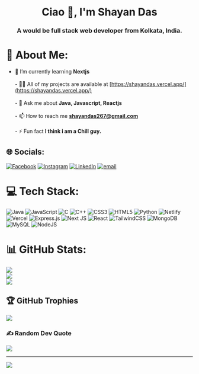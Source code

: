 <h1 align="center">Ciao 👋, I'm Shayan Das</h1>
<h3 align="center">A would be full stack web developer from Kolkata, India.</h3>

# 💫 About Me:
- 🌱 I’m currently learning **Nextjs**<br><br>- 👨‍💻 All of my projects are available at [https://shayandas.vercel.app/](https://shayandas.vercel.app/)<br><br>- 💬 Ask me about **Java, Javascript, Reactjs**<br><br>- 📫 How to reach me **shayandas267@gmail.com**<br><br>- ⚡ Fun fact **I think i am a Chill guy.**<br>


## 🌐 Socials:
[![Facebook](https://img.shields.io/badge/Facebook-%231877F2.svg?logo=Facebook&logoColor=white)](https://facebook.com/https://www.facebook.com/shayan.das.3304) [![Instagram](https://img.shields.io/badge/Instagram-%23E4405F.svg?logo=Instagram&logoColor=white)](https://instagram.com/https://www.instagram.com/ig.shayan7/) [![LinkedIn](https://img.shields.io/badge/LinkedIn-%230077B5.svg?logo=linkedin&logoColor=white)](https://linkedin.com/in/https://www.linkedin.com/in/shayan-das-679a78274/) [![email](https://img.shields.io/badge/Email-D14836?logo=gmail&logoColor=white)](mailto:shayandas267@gmail.com) 

# 💻 Tech Stack:
![Java](https://img.shields.io/badge/java-%23ED8B00.svg?style=for-the-badge&logo=openjdk&logoColor=white) ![JavaScript](https://img.shields.io/badge/javascript-%23323330.svg?style=for-the-badge&logo=javascript&logoColor=%23F7DF1E) ![C](https://img.shields.io/badge/c-%2300599C.svg?style=for-the-badge&logo=c&logoColor=white) ![C++](https://img.shields.io/badge/c++-%2300599C.svg?style=for-the-badge&logo=c%2B%2B&logoColor=white) ![CSS3](https://img.shields.io/badge/css3-%231572B6.svg?style=for-the-badge&logo=css3&logoColor=white) ![HTML5](https://img.shields.io/badge/html5-%23E34F26.svg?style=for-the-badge&logo=html5&logoColor=white) ![Python](https://img.shields.io/badge/python-3670A0?style=for-the-badge&logo=python&logoColor=ffdd54) ![Netlify](https://img.shields.io/badge/netlify-%23000000.svg?style=for-the-badge&logo=netlify&logoColor=#00C7B7) ![Vercel](https://img.shields.io/badge/vercel-%23000000.svg?style=for-the-badge&logo=vercel&logoColor=white) ![Express.js](https://img.shields.io/badge/express.js-%23404d59.svg?style=for-the-badge&logo=express&logoColor=%2361DAFB) ![Next JS](https://img.shields.io/badge/Next-black?style=for-the-badge&logo=next.js&logoColor=white) ![React](https://img.shields.io/badge/react-%2320232a.svg?style=for-the-badge&logo=react&logoColor=%2361DAFB) ![TailwindCSS](https://img.shields.io/badge/tailwindcss-%2338B2AC.svg?style=for-the-badge&logo=tailwind-css&logoColor=white) ![MongoDB](https://img.shields.io/badge/MongoDB-%234ea94b.svg?style=for-the-badge&logo=mongodb&logoColor=white) ![MySQL](https://img.shields.io/badge/mysql-4479A1.svg?style=for-the-badge&logo=mysql&logoColor=white) ![NodeJS](https://img.shields.io/badge/node.js-6DA55F?style=for-the-badge&logo=node.js&logoColor=white)
# 📊 GitHub Stats:
![](https://github-readme-stats.vercel.app/api?username=shayanCR07&theme=dracula&hide_border=false&include_all_commits=false&count_private=false)<br/>
![](https://nirzak-streak-stats.vercel.app/?user=shayanCR07&theme=dracula&hide_border=false)<br/>
![](https://github-readme-stats.vercel.app/api/top-langs/?username=shayanCR07&theme=dracula&hide_border=false&include_all_commits=false&count_private=false&layout=compact)

## 🏆 GitHub Trophies
![](https://github-profile-trophy.vercel.app/?username=shayanCR07&theme=radical&no-frame=false&no-bg=true&margin-w=4)

### ✍️ Random Dev Quote
![](https://quotes-github-readme.vercel.app/api?type=horizontal&theme=radical)

---
[![](https://visitcount.itsvg.in/api?id=shayanCR07&icon=9&color=0)](https://visitcount.itsvg.in)

<!-- Proudly created with GPRM ( https://gprm.itsvg.in ) -->
